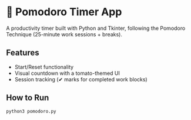 # 🍅 Pomodoro Timer App  

A productivity timer built with Python and Tkinter, following the Pomodoro Technique (25-minute work sessions + breaks).  

## Features  
- Start/Reset functionality  
- Visual countdown with a tomato-themed UI  
- Session tracking (✔ marks for completed work blocks)  

## How to Run  
```bash
python3 pomodoro.py